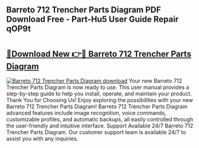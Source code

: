 ## Barreto 712 Trencher Parts Diagram PDF Download Free - Part-Hu5 User Guide Repair qOP9t

# <h2><a href="http://dfs9g8.blite.top/?on=Barreto+712+Trencher+Parts+Diagram">🔗Download New 👉🔴 Barreto 712 Trencher Parts Diagram</a></h2>

[![Barreto 712 Trencher Parts Diagram download](https://i.imgur.com/lujVjoI.png)](http://dfs9g8.blite.top/?on=Barreto+712+Trencher+Parts+Diagram)
Your new Barreto 712 Trencher Parts Diagram is now ready to use. This user manual provides a step-by-step guide to help you install, operate, and maintain your product. Thank You for Choosing Us! Enjoy exploring the possibilities with your new Barreto 712 Trencher Parts Diagram! Barreto 712 Trencher Parts Diagram advanced features include image recognition, voice commands, customizable profiles, and automatic backups, all easily controlled through the user-friendly and intuitive interface. Support Available 24/7 Barreto 712 Trencher Parts Diagram. Our customer support team is available 24/7 to assist you with any inquiries.
